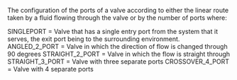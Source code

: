 ﻿The configuration of the ports of a valve according to either the linear route taken by a fluid flowing through the valve or by the number of ports where:

SINGLEPORT = Valve that has a single entry port from the system that it serves, the exit port being to the surrounding environment.
ANGLED_2_PORT = Valve in which the direction of flow is changed through 90 degrees
STRAIGHT_2_PORT = Valve in which the flow is straight through
STRAIGHT_3_PORT = Valve with three separate ports
CROSSOVER_4_PORT = Valve with 4 separate ports
